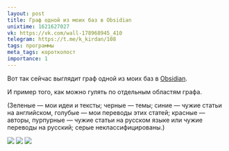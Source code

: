 ```yaml
---
layout: post
title: Граф одной из моих баз в Obsidian
unixtime: 1621627027
vk: https://vk.com/wall-178968945_410
telegram: https://t.me/k_kirdan/108
tags: программы
meta_tags: короткопост
importance: 1
---
```

Вот так сейчас выглядит граф одной из моих баз в [Obsidian](408.html). 

И пример того, как можно гулять по отдельным областям графа.

(Зеленые — мои идеи и тексты; черные — темы; синие — чужие статьи на английском, голубые — мои переводы этих статей; красные — авторы, пурпурные — чужие статьи на русском языке или чужие переводы на русский; серые неклассифицированы.)

<img src="images/279356204-457239150.jpg">
<img src="images/279356204-457239151.jpg">
<img src="images/279356204-457239152.jpg">